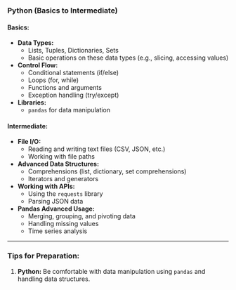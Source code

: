 ### Python (Basics to Intermediate)
#### **Basics:**
- **Data Types:** 
  - Lists, Tuples, Dictionaries, Sets
  - Basic operations on these data types (e.g., slicing, accessing values)
- **Control Flow:**
  - Conditional statements (if/else)
  - Loops (for, while)
  - Functions and arguments
  - Exception handling (try/except)
- **Libraries:**
  - `pandas` for data manipulation

#### **Intermediate:**
- **File I/O:**
  - Reading and writing text files (CSV, JSON, etc.)
  - Working with file paths
- **Advanced Data Structures:**
  - Comprehensions (list, dictionary, set comprehensions)
  - Iterators and generators
- **Working with APIs:**
  - Using the `requests` library
  - Parsing JSON data
- **Pandas Advanced Usage:**
  - Merging, grouping, and pivoting data
  - Handling missing values
  - Time series analysis

---


### Tips for Preparation:
1. **Python:** Be comfortable with data manipulation using `pandas` and handling data structures.
